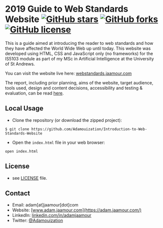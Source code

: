 # 2019 Guide to Web Standards Website [![GitHub stars](https://img.shields.io/github/stars/Adamouization/Introduction-to-Web-Standards-Website)](https://github.com/Adamouization/Introduction-to-Web-Standards-Website/stargazers) [![GitHub forks](https://img.shields.io/github/forks/Adamouization/Introduction-to-Web-Standards-Website)](https://github.com/Adamouization/Introduction-to-Web-Standards-Website/network) [![GitHub license](https://img.shields.io/github/license/Adamouization/Introduction-to-Web-Standards-Website)](https://github.com/Adamouization/Introduction-to-Web-Standards-Website/blob/master/LICENSE)

This is a guide aimed at introducing the reader to web standards and how they have affected the World Wide Web up until today. This website was developed using HTML, CSS and JavaScript only (no frameworks) for the IS5103 module as part of my MSc in Artificial Intelligence at the University of St Andrews.

You can visit the website live here: [webstandards.jaamour.com](https://webstandards.jaamour.com/)

The report, including prior planning, aims of the website, target audience, tools used, design and content decisions, accessibility and testing & evaluation, can be read [here](https://github.com/Adamouization/Introduction-to-Web-Standards-Website/blob/master/report/report.pdf).

## Local Usage

* Clone the repository (or download the zipped project):
```
$ git clone https://github.com/Adamouization/Introduction-to-Web-Standards-Website
```

* Open the `index.html` file in your web browser:
```
open index.html
```

## License 
* see [LICENSE](https://github.com/Adamouization/Introduction-to-Web-Standards-Website/blob/master/LICENSE) file.

## Contact
* Email: adam[at]jaamour[dot]com
* Website: [www.adam.jaamour.com](https://adam.jaamour.com/)
* LinkedIn: [linkedin.com/in/adamjaamour](https://www.linkedin.com/in/adamjaamour/)
* Twitter: [@Adamouization](https://twitter.com/Adamouization)
